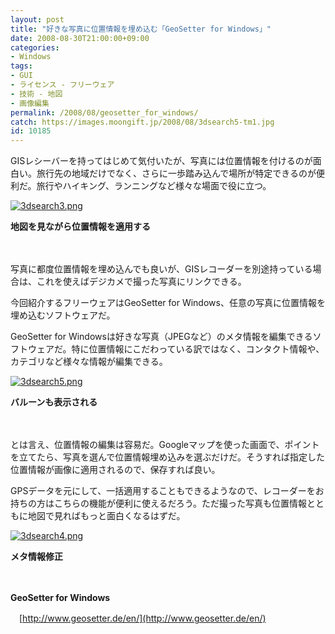 ```yaml
---
layout: post
title: "好きな写真に位置情報を埋め込む「GeoSetter for Windows」"
date: 2008-08-30T21:00:00+09:00
categories:
- Windows
tags: 
- GUI
- ライセンス - フリーウェア
- 技術 - 地図
- 画像編集
permalink: /2008/08/geosetter_for_windows/
catch: https://images.moongift.jp/2008/08/3dsearch5-tm1.jpg
id: 10185
---
```

GISレシーバーを持ってはじめて気付いたが、写真には位置情報を付けるのが面白い。旅行先の地域だけでなく、さらに一歩踏み込んで場所が特定できるのが便利だ。旅行やハイキング、ランニングなど様々な場面で役に立つ。

  

[![3dsearch3.png](https://images.moongift.jp/2008/08/3dsearch3-tm1.jpg)](https://images.moongift.jp/2008/08/3dsearch32.jpg)  
  
**地図を見ながら位置情報を適用する**

  

　

  

写真に都度位置情報を埋め込んでも良いが、GISレコーダーを別途持っている場合は、これを使えばデジカメで撮った写真にリンクできる。

  

今回紹介するフリーウェアはGeoSetter for Windows、任意の写真に位置情報を埋め込むソフトウェアだ。

  
  
<!--more-->  

GeoSetter for Windowsは好きな写真（JPEGなど）のメタ情報を編集できるソフトウェアだ。特に位置情報にこだわっている訳ではなく、コンタクト情報や、カテゴリなど様々な情報が編集できる。

  

[![3dsearch5.png](https://images.moongift.jp/2008/08/3dsearch5-tm1.jpg)](https://images.moongift.jp/2008/08/3dsearch51.jpg)  
  
**バルーンも表示される**

  

　

  

とは言え、位置情報の編集は容易だ。Googleマップを使った画面で、ポイントを立てたら、写真を選んで位置情報埋め込みを選ぶだけだ。そうすれば指定した位置情報が画像に適用されるので、保存すれば良い。

  

GPSデータを元にして、一括適用することもできるようなので、レコーダーをお持ちの方はこちらの機能が便利に使えるだろう。ただ撮った写真も位置情報とともに地図で見ればもっと面白くなるはずだ。

  

[![3dsearch4.png](https://images.moongift.jp/2008/08/3dsearch4-tm.jpg)](https://images.moongift.jp/2008/08/3dsearch4.jpg)  
  
**メタ情報修正**

  

　

  

**GeoSetter for Windows**  
  
　[http://www.geosetter.de/en/](http://www.geosetter.de/en/)

  
